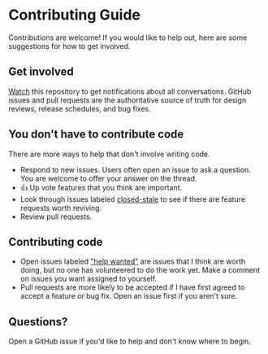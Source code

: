 Contributing Guide
==================

Contributions are welcome! If you would like to help out, here are some suggestions for how to get involved.

## Get involved
[Watch][watchers] this repository to get notifications about all conversations. GitHub issues and pull requests are the authoritative
source of truth for design reviews, release schedules, and bug fixes.

## You don't have to contribute code

There are more ways to help that don't involve writing code.

* Respond to new issues. Users often open an issue to ask a question. You are welcome to offer your answer on the thread.
* :+1: Up vote features that you think are important.
* Look through issues labeled [closed-stale][closed-stale] to see if there are feature requests worth reviving.
* Review pull requests.

## Contributing code

* Open issues labeled ["help wanted"][help-wanted] are issues that I think are worth doing, but no one has volunteered to do the work yet.
  Make a comment on issues you want assigned to yourself.
* Pull requests are more likely to be accepted if I have first agreed to accept a feature or bug fix. Open an issue first if you aren't sure.

## Questions?

Open a GitHub issue if you'd like to help and don't know where to begin.

[watchers]: https://github.com/fallenwood/LettuceEncrypt/watchers
[closed-stale]: https://github.com/fallenwood/LettuceEncrypt/labels/closed-stale
[help-wanted]: https://github.com/fallenwood/LettuceEncrypt/labels/help%20wanted
